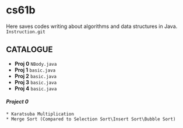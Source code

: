 # cs61b
Here saves codes writing about algorithms and data structures in Java.  
`Instruction.git`

## CATALOGUE
* **Proj 0** `NBody.java`
* **Proj 1** `basic.java`
* **Proj 2** `basic.java`
* **Proj 3** `basic.java`
* **Proj 4** `basic.java`

#### ***Project 0***
    * Karatsuba Multiplication
    * Merge Sort (Compared to Selection Sort\Insert Sort\Bubble Sort)
